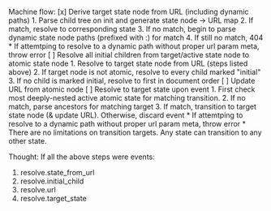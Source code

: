 Machine flow:
[x] Derive target state node from URL (including dynamic paths)
    1. Parse child tree on init and generate state node -> URL map
    2. If match, resolve to corresponding state
    3. If no match, begin to parse dynamic state node paths (prefixed with :) for match
    4. If still no match, 404
        *  If attemtping to resolve to a dynamic path without proper url param meta, throw error
[ ] Resolve all initial children from target/active state node to atomic state node
    1. Resolve to target state node from URL (steps listed above)
    2. If target node is not atomic, resolve to every child marked "initial"
    3. If no child is marked initial, resolve to first in document order
[ ] Update URL from atomic node
[ ] Resolve to target state upon event
    1. First check most deeply-nested active atomic state for matching transition.
    2. If no match, parse ancestors for matching target
    3. If match, transition to target state node (& update URL). Otherwise, discard event
        * If attemtping to resolve to a dynamic path without proper url param meta, throw error
        * There are no limitations on transition targets. Any state can transition to any other state.

Thought: If all the above steps were events:
1. resolve.state_from_url
2. resolve.initial_child
3. resolve.url
4. resolve.target_state